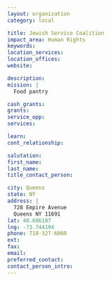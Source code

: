 ```yaml
---
layout: organization
category: local

title: Jewish Service Coalition
impact_area: Human Rights
keywords: 
location_services: 
location_offices: 
website: 

description: 
mission: |
  Food pantry

cash_grants: 
grants: 
service_opp: 
services: 

learn: 
cont_relationship: 

salutation: 
first_name: 
last_name: 
title_contact_person: 

city: Queens
state: NY
address: |
  728 Empire Avenue     
  Queens NY 11691
lat: 40.606187
lng: -73.744194
phone: 718-327-6060
ext: 
fax: 
email: 
preferred_contact: 
contact_person_intro: 
---
```

